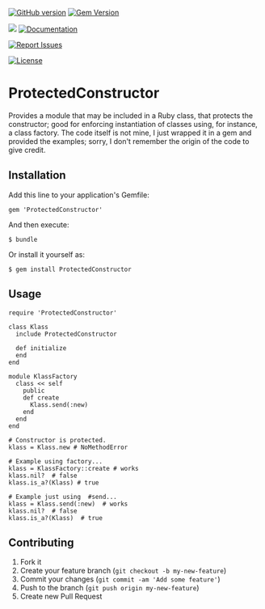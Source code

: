 [![GitHub version](http://badge.fury.io/gh/gangelo%2FProtectedConstructor.svg?v=2.0.0)](http://badge.fury.io/gh/gangelo%2FProtectedConstructor.svg?v=2.0.0)
[![Gem Version](https://badge.fury.io/rb/ProtectedConstructor.svg)](https://badge.fury.io/rb/ProtectedConstructor.svg)

![](http://ruby-gem-downloads-badge.herokuapp.com/ProtectedConstructor?type=total)
[![Documentation](http://img.shields.io/badge/docs-rdoc.info-blue.svg)](http://www.rubydoc.info/gems/ProtectedConstructor/)

[![Report Issues](https://img.shields.io/badge/report-issues-red.svg)](https://github.com/gangelo/ProtectedConstructor/issues)

[![License](http://img.shields.io/badge/license-MIT-yellowgreen.svg)](#license)
# ProtectedConstructor
Provides a module that may be included in a Ruby class, that protects the constructor; good for enforcing
instantiation of classes using, for instance, a class factory. The code itself is not mine, I just wrapped it
in a gem and provided the examples; sorry, I don't remember the origin of the code to give credit.

## Installation

Add this line to your application's Gemfile:

    gem 'ProtectedConstructor'

And then execute:

    $ bundle

Or install it yourself as:

    $ gem install ProtectedConstructor

## Usage

    require 'ProtectedConstructor'
 
    class Klass
      include ProtectedConstructor
 
      def initialize
      end
    end
 
    module KlassFactory
      class << self
        public
        def create
          Klass.send(:new)
        end
      end
    end
 
    # Constructor is protected.
    klass = Klass.new # NoMethodError
 
    # Example using factory...
    klass = KlassFactory::create # works
    klass.nil?  # false
    klass.is_a?(Klass) # true
 
    # Example just using  #send...
    klass = Klass.send(:new)  # works
    klass.nil?  # false
    klass.is_a?(Klass)  # true
 
## Contributing

1. Fork it
2. Create your feature branch (`git checkout -b my-new-feature`)
3. Commit your changes (`git commit -am 'Add some feature'`)
4. Push to the branch (`git push origin my-new-feature`)
5. Create new Pull Request

